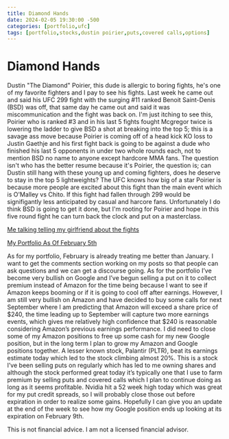 ```yaml
---
title: Diamond Hands
date: 2024-02-05 19:30:00 -500
categories: [portfolio,ufc]
tags: [portfolio,stocks,dustin poirier,puts,covered calls,options]
---
```


# Diamond Hands

Dustin "The Diamond" Poirier, this dude is allergic to boring fights, he's one of my favorite fighters and I pay to see his fights. Last week he came out and said his UFC 299 fight with the surging #11 ranked Benoit Saint-Denis (BSD) was off, that same day he came out and said it was miscommunication and the fight was back on. I'm just itching to see this, Poirier who is ranked #3 and in his last 5 fights fought Mcgregor twice is lowering the ladder to give BSD a shot at breaking into the top 5; this is a savage ass move because Poirier is coming off of a head kick KO loss to Justin Gaethje and his first fight back is going to be against a dude who finished his last 5 opponents in under two whole rounds each, not to mention BSD no name to anyone except hardcore MMA fans. The question isn't who has the better resume because it's Poirier, the question is; can Dustin still hang with these young up and coming fighters, does he deserve to stay in the top 5 lightweights? The UFC knows how big of a star Poirier is because more people are excited about this fight than the main event which is O'Malley vs Chito. If this fight had fallen through 299 would be signifigantly less anticipated by casual and harcore fans. Unfortunately I do think BSD is going to get it done, but I'm rooting for Poirier and hope in this five round fight he can turn back the clock and put on a masterclass.

[Me talking telling my girlfriend about the fights](/assets/mmameme.png)

[My Portfolio As Of February 5th](/assets/Positions0205.png)

As for my portfolio, February is already treating me better than January. I want to get the comments section working on my posts so that people can ask questions and we can get a discourse going. As for the portfolio I’ve become very bullish on Google and I’ve begun selling a put on it to collect premium instead of Amazon for the time being because I want to see if Amazon keeps booming or if it is going to cool off after earnings. However, I am still very bullish on Amazon and have decided to buy some calls for next September where I am predicting that Amazon will exceed a share price of $240, the time leading up to September will capture two more earnings events, which gives me relatively high confidence that $240 is reasonable considering Amazon’s previous earnings performance. I did need to close some of my Amazon positions to free up some cash for my new Google position, but in the long term I plan to grow my Amazon and Google positions together. A lesser known stock, Palantir (PLTR), beat its earnings estimate today which led to the stock climbing almost 20%. This is a stock I’ve been selling puts on regularly which has led to me owning shares and although the stock performed great today it’s typically one that I use to farm premium by selling puts and covered calls which I plan to continue doing as long as it seems profitable. Nvidia hit a 52 week high today which was great for my put credit spreads, so I will probably close those out before expiration in order to realize some gains. Hopefully I can give you an update at the end of the week to see how my Google position ends up looking at its expiration on February 9th.


This is not financial advice. I am not a licensed financial advisor.



